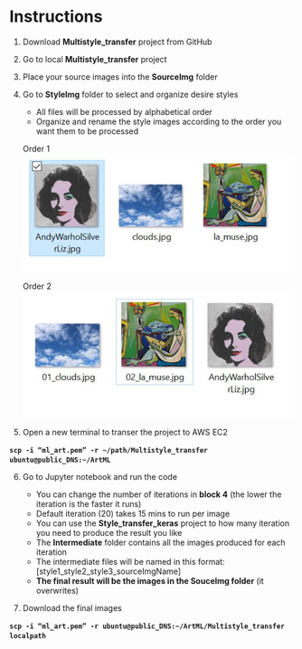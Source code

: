 # Instructions
1. Download **Multistyle_transfer** project from GitHub
2. Go to local **Multistyle_transfer** project
3. Place your source images into the **SourceImg** folder
4. Go to **StyleImg** folder to select and organize desire styles

   * All files will be processed by alphabetical order
   * Organize and rename the style images according to the order you want them to be processed
  
   Order 1
   ![alt text](https://github.com/frank113/art-ml-project1/blob/master/Multistyle_transfer/Reference/Order1.JPG)
   
   
   Order 2
   ![alt text](https://github.com/frank113/art-ml-project1/blob/master/Multistyle_transfer/Reference/Order2.JPG)
   
   
 5. Open a new terminal to transer the project to AWS EC2
 
 **`scp -i “ml_art.pem” -r ~/path/Multistyle_transfer ubuntu@public_DNS:~/ArtML`**
 
 6. Go to Jupyter notebook and run the code
 
    * You can change the number of iterations in **block 4** (the lower the iteration is the faster it runs)
    * Default iteration (20) takes 15 mins to run per image
    * You can use the **Style_transfer_keras** project to how many iteration you need to produce the result you like 
    * The **Intermediate** folder contains all the images produced for each iteration
    * The intermediate files will be named in this format: [style1_style2_style3_sourceImgName]
    * **The final result will be the images in the SouceImg folder** (it overwrites)
    
 7. Download the final images
 
 **`scp -i “ml_art.pem” -r ubuntu@public_DNS:~/ArtML/Multistyle_transfer localpath`**
 
